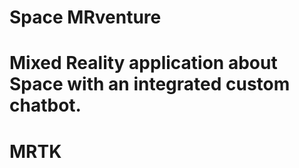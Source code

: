 # Space MRventure
# Mixed Reality application about Space with an integrated custom chatbot. 
# MRTK 
